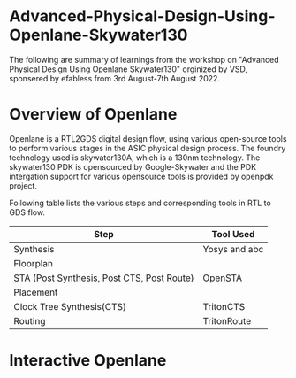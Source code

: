 # Advanced-Physical-Design-Using-Openlane-Skywater130
The following are summary of learnings from the workshop on "Advanced Physical Design Using Openlane Skywater130" orginized by VSD, sponsered by efabless from 3rd August-7th August 2022.

# Overview of Openlane
Openlane is a RTL2GDS digital design flow, using various open-source tools to perform various stages in the ASIC physical design process.
The foundry technology used is skywater130A, which is a 130nm technology. 
The skywater130 PDK is opensourced by Google-Skywater and the PDK intergation support for various opensource tools is provided by openpdk project.

Following table lists the various steps and corresponding tools in RTL to GDS flow.

  | Step | Tool Used | 
  | --- | --- |
  | Synthesis | Yosys and abc |
  | Floorplan | |
  | STA (Post Synthesis, Post CTS, Post Route)  | OpenSTA |
  | Placement | |
  | Clock Tree Synthesis(CTS) | TritonCTS |
  | Routing | TritonRoute | 

# Interactive Openlane



